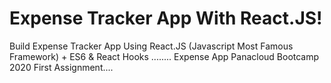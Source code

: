 # Expense Tracker App With React.JS!

Build Expense Tracker App Using React.JS (Javascript Most Famous Framework) + ES6 & React Hooks ........ Expense App Panacloud Bootcamp 2020 First Assignment....
